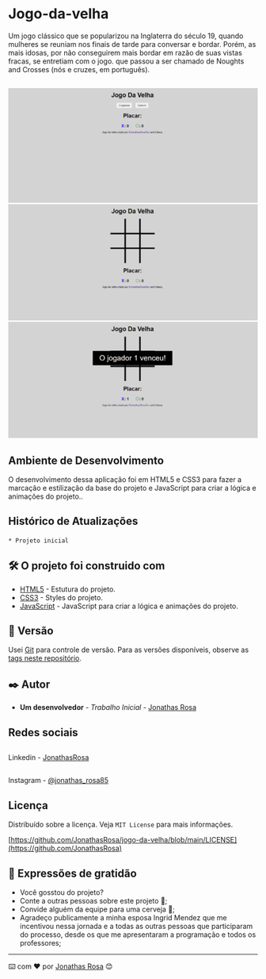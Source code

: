 # Jogo-da-velha
Um jogo clássico que se popularizou na Inglaterra do século 19, quando mulheres se reuniam nos finais de tarde para conversar e bordar. Porém, as mais idosas, por não conseguirem mais bordar em razão de suas vistas fracas, se entretiam com o jogo. que passou a ser chamado de Noughts and Crosses (nós e cruzes, em português).
##
![](/img/tela-1.png)
![](/img/tela-2.png)
![](/img/tela-3.png)

## Ambiente de Desenvolvimento

O desenvolvimento dessa aplicação foi em 
HTML5 e CSS3 para fazer a marcação e 
estilização da base do projeto e JavaScript para criar a lógica e animações do projeto..
## Histórico de Atualizações

    * Projeto inicial

## 🛠️ O projeto foi construido com

* [HTML5](https://developer.mozilla.org/en-US/docs/Web/HTML) - Estutura do projeto.
* [CSS3](https://developer.mozilla.org/en-US/docs/Web/CSS) - Styles do projeto.
* [JavaScript](https://developer.mozilla.org/en-US/docs/Web/JavaScript) - JavaScript para criar a lógica e animações do projeto.

## 📌 Versão

Usei [Git](https://git-scm.com/) para controle de versão. Para as versões disponíveis, observe as [tags neste repositório](https://github.com/JonathasRosa/jogo-da-velha).

## ✒️ Autor

* **Um desenvolvedor** - *Trabalho Inicial* - [Jonathas Rosa](https://github.com/JonathasRosa)

## Redes sociais

##
Linkedin - [JonathasRosa](https://www.linkedin.com/in/jonathasrosa85/)
##
Instagram - [@jonathas_rosa85](https://www.instagram.com/jonathas_rosa85/)

## Licença

Distribuído sobre a licença. Veja `MIT License` para mais informações.

[https://github.com/JonathasRosa/jogo-da-velha/blob/main/LICENSE](https://github.com/JonathasRosa)

## 🎁 Expressões de gratidão

* Você gosstou do projeto? 
* Conte a outras pessoas sobre este projeto 📢;
* Convide alguém da equipe para uma cerveja 🍺;
* Agradeço publicamente a minha esposa Ingrid Mendez que me incentivou nessa jornada e a todas as outras pessoas que participaram do processo, desde os que me apresentaram a programação e todos os professores;
---
⌨️ com ❤️ por [Jonathas Rosa](https://github.com/JonathasRosa) 😊
